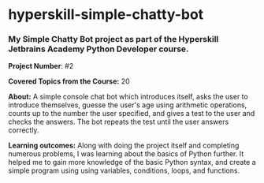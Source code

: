 # hyperskill-simple-chatty-bot
### My Simple Chatty Bot project as part of the Hyperskill Jetbrains Academy Python Developer course.

**Project Number**: #2

**Covered Topics from the Course:** 20

**About:** A simple console chat bot which introduces itself, asks the user to introduce themselves, guesse the user's age using arithmetic operations, counts up to the number the user specified, and gives a test to the user and checks the answers. The bot repeats the test until the user answers correctly.

**Learning outcomes:** Along with doing the project itself and completing numerous problems, I was learning about the basics of Python further. It helped me to gain more knowledge of the basic Python syntax, and create a simple program using using variables, conditions, loops, and functions.
